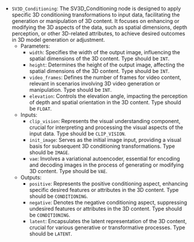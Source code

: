 - `SV3D_Conditioning`: The SV3D_Conditioning node is designed to apply specific 3D conditioning transformations to input data, facilitating the generation or manipulation of 3D content. It focuses on enhancing or modifying the 3D aspects of the data, such as spatial dimensions, depth perception, or other 3D-related attributes, to achieve desired outcomes in 3D model generation or adjustment.
    - Parameters:
        - `width`: Specifies the width of the output image, influencing the spatial dimensions of the 3D content. Type should be `INT`.
        - `height`: Determines the height of the output image, affecting the spatial dimensions of the 3D content. Type should be `INT`.
        - `video_frames`: Defines the number of frames for video content, relevant in scenarios involving 3D video generation or manipulation. Type should be `INT`.
        - `elevation`: Controls the elevation angle, impacting the perception of depth and spatial orientation in the 3D content. Type should be `FLOAT`.
    - Inputs:
        - `clip_vision`: Represents the visual understanding component, crucial for interpreting and processing the visual aspects of the input data. Type should be `CLIP_VISION`.
        - `init_image`: Serves as the initial image input, providing a visual basis for subsequent 3D conditioning transformations. Type should be `IMAGE`.
        - `vae`: Involves a variational autoencoder, essential for encoding and decoding images in the process of generating or modifying 3D content. Type should be `VAE`.
    - Outputs:
        - `positive`: Represents the positive conditioning aspect, enhancing specific desired features or attributes in the 3D content. Type should be `CONDITIONING`.
        - `negative`: Denotes the negative conditioning aspect, suppressing undesired features or attributes in the 3D content. Type should be `CONDITIONING`.
        - `latent`: Encapsulates the latent representation of the 3D content, crucial for various generative or transformative processes. Type should be `LATENT`.
